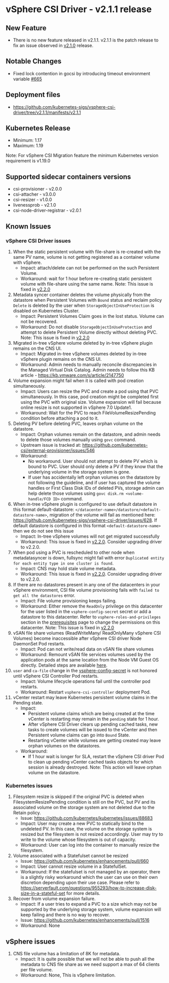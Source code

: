 <!-- markdownlint-disable MD034 -->
# vSphere CSI Driver - v2.1.1 release

## New Feature

- There is no new feature released in v2.1.1.  v2.1.1 is the patch release to fix an issue observed in [v2.1.0](v2.1.0.md) release.

## Notable Changes

- Fixed lock contention in gocsi by introducing timeout environment variable [#665](https://github.com/kubernetes-sigs/vsphere-csi-driver/pull/665)

## Deployment files

- https://github.com/kubernetes-sigs/vsphere-csi-driver/tree/v2.1.1/manifests/v2.1.1

## Kubernetes Release

- Minimum: 1.17
- Maximum: 1.19

Note: For vSphere CSI Migration feature the minimum Kubernetes version requirement is v1.19.0

## Supported sidecar containers versions

- csi-provisioner - v2.0.0
- csi-attacher - v3.0.0
- csi-resizer - v1.0.0
- livenessprob - v2.1.0
- csi-node-driver-registrar - v2.0.1

## Known Issues

### vSphere CSI Driver issues

1. When the static persistent volume with file-share is re-created with the same PV name, volume is not getting registered as a container volume with vSphere.
   - Impact: attach/delete can not be performed on the such Persistent Volume.
   - Workaround: wait for 1 hour before re-creating static persistent volume with file-share using the same name. Note: This issue is fixed in [v2.2.0](v2.2.0.md)
2. Metadata syncer container deletes the volume physically from the datastore when Persistent Volumes with `Bound` status and reclaim policy `Delete` is deleted by the user when `StorageObjectInUseProtection` is disabled on Kubernetes Cluster.
   - Impact: Persistent Volumes Claim goes in the lost status. Volume can not be recovered.
   - Workaround: Do not disable `StorageObjectInUseProtection` and attempt to delete Persistent Volume directly without deleting PVC. Note: This issue is fixed in [v2.2.0](v2.2.0.md)
3. Migrated in-tree vSphere volume deleted by in-tree vSphere plugin remains on the CNS UI.
   - Impact: Migrated in-tree vSphere volumes deleted by in-tree vSphere plugin remains on the CNS UI.
   - Workaround: Admin needs to manually reconcile discrepancies in the Managed Virtual Disk Catalog. Admin needs to follow this KB article - https://kb.vmware.com/s/article/2147750
4. Volume expansion might fail when it is called with pod creation simultaneously.
   - Impact: Users can resize the PVC and create a pod using that PVC simultaneously. In this case, pod creation might be completed first using the PVC with original size. Volume expansion will fail because online resize is not supported in vSphere 7.0 Update1.
   - Workaround: Wait for the PVC to reach FileVolumeResizePending condition before attaching a pod to it.
5. Deleting PV before deleting PVC, leaves orphan volume on the datastore.
   - Impact: Orphan volumes remain on the datastore, and admin needs to delete those volumes manually using `govc` command.
   - Upstream issue is tracked at: https://github.com/kubernetes-csi/external-provisioner/issues/546
   - Workaround:
      - No workaround. User should not attempt to delete PV which is bound to PVC. User should only delete a PV if they know that the underlying volume in the storage system is gone.
      - If user has accidentally left orphan volumes on the datastore by not following the guideline, and if user has captured the volume handles or First Class Disk IDs of deleted PVs, storage admin can help delete those volumes using `govc disk.rm <volume-handle/FCD ID>` command.
6. When in-tree vSphere plugin is configured to use default datastore in this format default-datastore: `</datacenter-name>/datastore/<default-datastore-name>`, migration of the volume will fail as mentioned here: https://github.com/kubernetes-sigs/vsphere-csi-driver/issues/628. If default datastore is configured in this format `<default-datastore-name>` then we do not see this issue
   - Impact: In-tree vSphere volumes will not get migrated successfully
   - Workaround: This issue is fixed in [v2.2.0](v2.2.0.md). Consider upgrading driver to v2.2.0.
7. When pod using a PVC is rescheduled to other node when metadatasyncer is down, fullsync might fail with error `Duplicated entity for each entity type in one cluster is found`.
   - Impact: CNS may hold stale volume metadata.
   - Workaround: This issue is fixed in [v2.2.0](v2.2.0.md). Consider upgrading driver to v2.2.0.
8. If there are no datastores present in any one of the datacenters in your vSphere environment, CSI file volume provisioning fails with `failed to get all the datastores` error.
   - Impact: File volume provisioning keeps failing.
   - Workaround: Either remove the `ReadOnly` privilege on this datacenter for the user listed in the `vsphere-config-secret` secret or add a datastore to this datacenter. Refer to `vsphere-roles-and-privileges` section in the [prerequisites](../driver-deployment/prerequisites.md) page to change the permissions on this datacenter. Note: This issue is fixed in [v2.2.0](v2.2.0.md)
9. vSAN file share volumes (ReadWriteMany/ ReadOnlyMany vSphere CSI Volumes) become inaccessible after vSphere CSI driver Node DaemonSet Pod restarts.
   - Impact: Pod can not write/read data on vSAN file share volumes
   - Workaround: Remount vSAN file services volumes used by the application pods at the same location from the Node VM Guest OS directly. Detailed steps are available [here](https://vsphere-csi-driver.sigs.k8s.io/driver-deployment/upgrade.html#if-you-have-rwm-volumes-backed-by-vsan-file-service-deployed-using-vsphere-csi-driver-please-refer-to-the-following-steps-before-upgrading-vsphere-csi-driver).
10. `user` and `ca-file` change in the [vsphere-config-secret](https://vsphere-csi-driver.sigs.k8s.io/driver-deployment/installation.html#create-a-configuration-file-with-vsphere-credentials-) is not honored until vSphere CSI Controller Pod restarts.
    - Impact: Volume lifecycle operations fail until the controller pod restarts.
    - Workaround: Restart `vsphere-csi-controller` deployment Pod.
11. vCenter restart may leave Kubernetes persistent volume claims in the Pending state.
    - Impact:
      - Persistent volume claims which are being created at the time vCenter is restarting may remain in the `pending` state for 1 hour.
      - After vSphere CSI Driver clears up pending cached tasks, new tasks to create volumes will be issued to the vCenter and then Persistent volume claims can go into `Bound` State.
      - Restarting vCenter while volumes are getting created may leave orphan volumes on the datastores.
    - Workaround:
      - If 1 hour wait is longer for SLA, restart the vSphere CSI driver Pod to clean up pending vCenter cached tasks objects for which session is already destroyed. Note: This action will leave orphan volume on the datastore.

### Kubernetes issues

1. Filesystem resize is skipped if the original PVC is deleted when FilesystemResizePending condition is still on the PVC, but PV and its associated volume on the storage system are not deleted due to the Retain policy.
   - Issue: https://github.com/kubernetes/kubernetes/issues/88683
   - Impact: User may create a new PVC to statically bind to the undeleted PV. In this case, the volume on the storage system is resized but the filesystem is not resized accordingly. User may try to write to the volume whose filesystem is out of capacity.
   - Workaround: User can log into the container to manually resize the filesystem.
2. Volume associated with a Statefulset cannot be resized
   - Issue: https://github.com/kubernetes/enhancements/pull/660
   - Impact: User cannot resize volume in a StatefulSet.
   - Workaround: If the statefulset is not managed by an operator, there is a slightly risky workaround which the user can use on their own discretion depending upon their use case. Please refer to https://serverfault.com/questions/955293/how-to-increase-disk-size-in-a-stateful-set for more details.
3. Recover from volume expansion failure.
   - Impact: If a user tries to expand a PVC to a size which may not be supported by the underlying storage system, volume expansion will keep failing and there is no way to recover.
   - Issue: https://github.com/kubernetes/enhancements/pull/1516
   - Workaround: None

## vSphere issues

1. CNS file volume has a limitation of 8K for metadata.
   - Impact: It is quite possible that we will not be able to push all the metadata to CNS file share as we need support a max of 64 clients per file volume.
   - Workaround: None, This is vSphere limitation.
